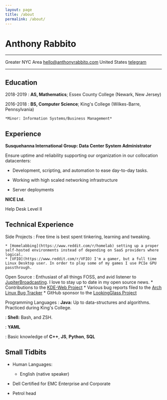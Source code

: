 ```yaml
---
layout: page
title: /about
permalink: /about/
---
```


Anthony Rabbito
============

-------------------     ----------------------------

Greater NYC Area                   [hello@anthonyrabbito.com](mailto:hello@anthonyrabbito.com)
United States                      [telegram](https://t.me/anthr76)

-------------------     ----------------------------

Education
---------

2018-2019
:   **AS, Mathematics**; Essex County College (Newark, New Jersey)


2016-2018
:   **BS, Computer Science**; King's College (Wilkes-Barre, Pennsylvania)

    *Minor: Information Systems/Business Management*


Experience
----------

**Susquehanna International Group: Data Center System Administrator**

Ensure uptime and reliability supporting our organization in our collocation datacenters:

* Development, scripting, and automation to ease day-to-day tasks.

* Working with high scaled networking infrastructure

* Server deployments

**NICE Ltd.**

Help Desk Level II 

Technical Experience
--------------------

Side Projects
:   Free time is best spent tinkering, learning and tweaking.

    * [Homelabbing](https://www.reddit.com/r/homelab) setting up a proper self-hosted environments instead of depending on SaaS providers where logical.
    * [VFIO](https://www.reddit.com/r/VFIO) I'm a gamer, but a full time Linux Desktop user. In order to play some of my games I use PCIe GPU passthrough.

Open Source
:   Enthusiast of all things FOSS, and avid listener to [JupiterBroadcasting](https://www.jupiterbroadcasting.com/). I love to stay up to date in my open source news.
    * Contributions to the [KDE-Web Project](https://invent.kde.org/kde)
    * Various bug reports filed to the [Arch Linux Bug Tracker](https://bugs.archlinux.org/)
    * GitHub sponsor to the [LookingGlass Project](https://github.com/gnif/LookingGlass)
    

Programming Languages
:   **Java:** Up to data-structures and algorithms. Practiced during King's College.

:   **Shell:** Bash, and ZSH.

:   **YAML** 

:   Basic knowledge of **C++**, **JS**, **Python**, **SQL**


Small Tidbits
----------------------------------------

* Human Languages:

     * English (native speaker)


* Dell Certified for EMC Enterprise and Corporate

* Petrol head